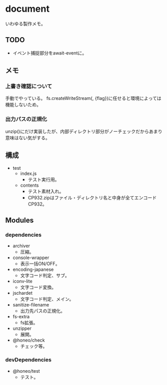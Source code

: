# document
いわゆる製作メモ。


## TODO
* イベント捕捉部分をawait-eventに。


## メモ

### 上書き確認について
手動でやっている。
fs.createWriteStream(, {flag})に任せると環境によっては機能しないため。

### 出力パスの正規化
unzip()にだけ実装したが、内部ディレクトリ部分がノーチェックだからあまり意味はない気がする。


## 構成
* test
    - index.js
        - テスト実行用。
    - contents
        - テスト素材入れ。
        - CP932.zipはファイル・ディレクトリ名と中身が全てエンコードCP932。


## Modules

### dependencies
* archiver
    * 圧縮。
* console-wrapper
    - 表示一括ON/OFF。
* encoding-japanese
    - 文字コード判定、サブ。
* iconv-lite
    - 文字コード変換。
* jschardet
    - 文字コード判定、メイン。
* sanitize-filename
    - 出力先パスの正規化。
* fs-extra
    * fs拡張。
* unzipper
    * 展開。
* @honeo/check
    * チェック等。

### devDependencies
* @honeo/test
    * テスト。
